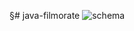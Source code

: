 §# java-filmorate
![schema](https://github.com/user-attachments/assets/8618d9ca-7abe-466d-9b55-b62add695402)

